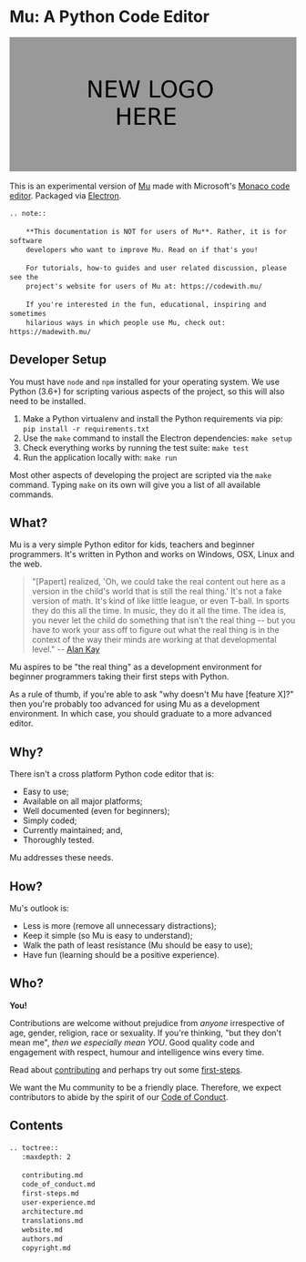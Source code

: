 # Mu: A Python Code Editor

![Mu's logo](logo.png "Code with Mu!")

This is an experimental version of [Mu](https://codewith.mu) made with
Microsoft's [Monaco code editor](https://microsoft.github.io/monaco-editor/).
Packaged via [Electron](https://www.electronjs.org/).


```eval_rst
.. note::

    **This documentation is NOT for users of Mu**. Rather, it is for software
    developers who want to improve Mu. Read on if that's you!

    For tutorials, how-to guides and user related discussion, please see the
    project's website for users of Mu at: https://codewith.mu/

    If you're interested in the fun, educational, inspiring and sometimes
    hilarious ways in which people use Mu, check out: https://madewith.mu/
```

## Developer Setup

You must have `node` and `npm` installed for your operating system. We use
Python (3.6+) for scripting various aspects of the project, so this will also
need to be installed.

1. Make a Python virtualenv and install the Python requirements via pip:
   `pip install -r requirements.txt`
2. Use the `make` command to install the Electron dependencies: `make setup`
3. Check everything works by running the test suite: `make test`
4. Run the application locally with: `make run`

Most other aspects of developing the project are scripted via the `make`
command. Typing `make` on its own will give you a list of all available
commands.

## What?

Mu is a very simple Python editor for kids, teachers and beginner programmers.
It's written in Python and works on Windows, OSX, Linux and the web.

> "[Papert] realized, 'Oh, we could take the real content out here as a
> version in the child's world that is still the real thing.' It's not a fake
> version of math. It's kind of like little league, or even T-ball. In sports
> they do this all the time. In music, they do it all the time. The idea is,
> you never let the child do something that isn't the real thing -- but you
> have to work your ass off to figure out what the real thing is in the
> context of the way their minds are working at that developmental level."
> -- [Alan Kay](https://www.fastcompany.com/40435064/what-alan-kay-thinks-about-the-iphone-and-technology-now)

Mu aspires to be "the real thing" as a development environment for beginner
programmers taking their first steps with Python.

As a rule of thumb, if you're able to ask "why doesn't Mu have [feature X]?"
then you're probably too advanced for using Mu as a development environment. In
which case, you should graduate to a more advanced editor.

## Why?

There isn't a cross platform Python code editor that is:

* Easy to use;
* Available on all major platforms;
* Well documented (even for beginners);
* Simply coded;
* Currently maintained; and,
* Thoroughly tested.

Mu addresses these needs.

## How?

Mu's outlook is:

* Less is more (remove all unnecessary distractions);
* Keep it simple (so Mu is easy to understand);
* Walk the path of least resistance (Mu should be easy to use);
* Have fun (learning should be a positive experience).

## Who?

**You!**

Contributions are welcome without prejudice from *anyone* irrespective of
age, gender, religion, race or sexuality. If you're thinking, "but they don't
mean me", *then we especially mean YOU*. Good quality code and engagement
with respect, humour and intelligence wins every time.

Read about [contributing](contributing.md) and perhaps try out some
[first-steps](first-steps.md).

We want the Mu community to be a friendly place. Therefore, we expect
contributors to abide by the spirit of our
[Code of Conduct](code_of_conduct.md).

## Contents

```eval_rst
.. toctree::
   :maxdepth: 2

   contributing.md
   code_of_conduct.md
   first-steps.md
   user-experience.md
   architecture.md
   translations.md
   website.md
   authors.md
   copyright.md
```
